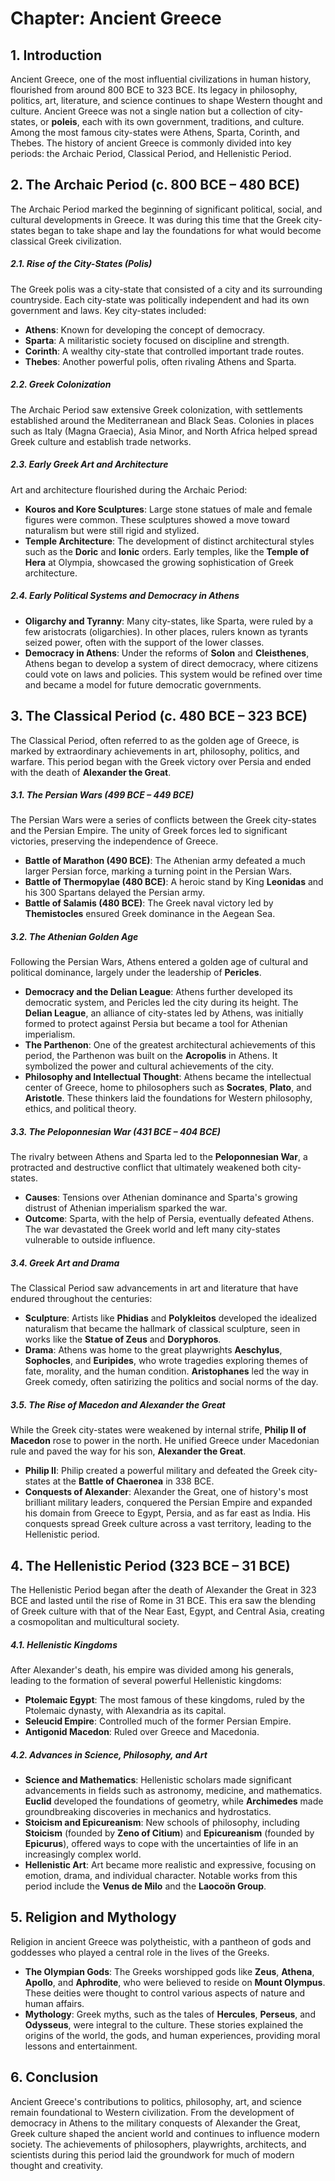 # Chapter: Ancient Greece

## 1. Introduction
Ancient Greece, one of the most influential civilizations in human history, flourished from around 800 BCE to 323 BCE. Its legacy in philosophy, politics, art, literature, and science continues to shape Western thought and culture. Ancient Greece was not a single nation but a collection of city-states, or **poleis**, each with its own government, traditions, and culture. Among the most famous city-states were Athens, Sparta, Corinth, and Thebes. The history of ancient Greece is commonly divided into key periods: the Archaic Period, Classical Period, and Hellenistic Period.

## 2. The Archaic Period (c. 800 BCE – 480 BCE)
The Archaic Period marked the beginning of significant political, social, and cultural developments in Greece. It was during this time that the Greek city-states began to take shape and lay the foundations for what would become classical Greek civilization.

##### 2.1. Rise of the City-States (Polis)
The Greek polis was a city-state that consisted of a city and its surrounding countryside. Each city-state was politically independent and had its own government and laws. Key city-states included:
- **Athens**: Known for developing the concept of democracy.
- **Sparta**: A militaristic society focused on discipline and strength.
- **Corinth**: A wealthy city-state that controlled important trade routes.
- **Thebes**: Another powerful polis, often rivaling Athens and Sparta.

##### 2.2. Greek Colonization
The Archaic Period saw extensive Greek colonization, with settlements established around the Mediterranean and Black Seas. Colonies in places such as Italy (Magna Graecia), Asia Minor, and North Africa helped spread Greek culture and establish trade networks.

##### 2.3. Early Greek Art and Architecture
Art and architecture flourished during the Archaic Period:
- **Kouros and Kore Sculptures**: Large stone statues of male and female figures were common. These sculptures showed a move toward naturalism but were still rigid and stylized.
- **Temple Architecture**: The development of distinct architectural styles such as the **Doric** and **Ionic** orders. Early temples, like the **Temple of Hera** at Olympia, showcased the growing sophistication of Greek architecture.

##### 2.4. Early Political Systems and Democracy in Athens
- **Oligarchy and Tyranny**: Many city-states, like Sparta, were ruled by a few aristocrats (oligarchies). In other places, rulers known as tyrants seized power, often with the support of the lower classes.
- **Democracy in Athens**: Under the reforms of **Solon** and **Cleisthenes**, Athens began to develop a system of direct democracy, where citizens could vote on laws and policies. This system would be refined over time and became a model for future democratic governments.

## 3. The Classical Period (c. 480 BCE – 323 BCE)
The Classical Period, often referred to as the golden age of Greece, is marked by extraordinary achievements in art, philosophy, politics, and warfare. This period began with the Greek victory over Persia and ended with the death of **Alexander the Great**.

##### 3.1. The Persian Wars (499 BCE – 449 BCE)
The Persian Wars were a series of conflicts between the Greek city-states and the Persian Empire. The unity of Greek forces led to significant victories, preserving the independence of Greece.

- **Battle of Marathon (490 BCE)**: The Athenian army defeated a much larger Persian force, marking a turning point in the Persian Wars.
- **Battle of Thermopylae (480 BCE)**: A heroic stand by King **Leonidas** and his 300 Spartans delayed the Persian army.
- **Battle of Salamis (480 BCE)**: The Greek naval victory led by **Themistocles** ensured Greek dominance in the Aegean Sea.

##### 3.2. The Athenian Golden Age
Following the Persian Wars, Athens entered a golden age of cultural and political dominance, largely under the leadership of **Pericles**.

- **Democracy and the Delian League**: Athens further developed its democratic system, and Pericles led the city during its height. The **Delian League**, an alliance of city-states led by Athens, was initially formed to protect against Persia but became a tool for Athenian imperialism.
- **The Parthenon**: One of the greatest architectural achievements of this period, the Parthenon was built on the **Acropolis** in Athens. It symbolized the power and cultural achievements of the city.
- **Philosophy and Intellectual Thought**: Athens became the intellectual center of Greece, home to philosophers such as **Socrates**, **Plato**, and **Aristotle**. These thinkers laid the foundations for Western philosophy, ethics, and political theory.

##### 3.3. The Peloponnesian War (431 BCE – 404 BCE)
The rivalry between Athens and Sparta led to the **Peloponnesian War**, a protracted and destructive conflict that ultimately weakened both city-states.

- **Causes**: Tensions over Athenian dominance and Sparta's growing distrust of Athenian imperialism sparked the war.
- **Outcome**: Sparta, with the help of Persia, eventually defeated Athens. The war devastated the Greek world and left many city-states vulnerable to outside influence.

##### 3.4. Greek Art and Drama
The Classical Period saw advancements in art and literature that have endured throughout the centuries:
- **Sculpture**: Artists like **Phidias** and **Polykleitos** developed the idealized naturalism that became the hallmark of classical sculpture, seen in works like the **Statue of Zeus** and **Doryphoros**.
- **Drama**: Athens was home to the great playwrights **Aeschylus**, **Sophocles**, and **Euripides**, who wrote tragedies exploring themes of fate, morality, and the human condition. **Aristophanes** led the way in Greek comedy, often satirizing the politics and social norms of the day.

##### 3.5. The Rise of Macedon and Alexander the Great
While the Greek city-states were weakened by internal strife, **Philip II of Macedon** rose to power in the north. He unified Greece under Macedonian rule and paved the way for his son, **Alexander the Great**.

- **Philip II**: Philip created a powerful military and defeated the Greek city-states at the **Battle of Chaeronea** in 338 BCE.
- **Conquests of Alexander**: Alexander the Great, one of history's most brilliant military leaders, conquered the Persian Empire and expanded his domain from Greece to Egypt, Persia, and as far east as India. His conquests spread Greek culture across a vast territory, leading to the Hellenistic period.

## 4. The Hellenistic Period (323 BCE – 31 BCE)
The Hellenistic Period began after the death of Alexander the Great in 323 BCE and lasted until the rise of Rome in 31 BCE. This era saw the blending of Greek culture with that of the Near East, Egypt, and Central Asia, creating a cosmopolitan and multicultural society.

##### 4.1. Hellenistic Kingdoms
After Alexander's death, his empire was divided among his generals, leading to the formation of several powerful Hellenistic kingdoms:
- **Ptolemaic Egypt**: The most famous of these kingdoms, ruled by the Ptolemaic dynasty, with Alexandria as its capital.
- **Seleucid Empire**: Controlled much of the former Persian Empire.
- **Antigonid Macedon**: Ruled over Greece and Macedonia.

##### 4.2. Advances in Science, Philosophy, and Art
- **Science and Mathematics**: Hellenistic scholars made significant advancements in fields such as astronomy, medicine, and mathematics. **Euclid** developed the foundations of geometry, while **Archimedes** made groundbreaking discoveries in mechanics and hydrostatics.
- **Stoicism and Epicureanism**: New schools of philosophy, including **Stoicism** (founded by **Zeno of Citium**) and **Epicureanism** (founded by **Epicurus**), offered ways to cope with the uncertainties of life in an increasingly complex world.
- **Hellenistic Art**: Art became more realistic and expressive, focusing on emotion, drama, and individual character. Notable works from this period include the **Venus de Milo** and the **Laocoön Group**.

## 5. Religion and Mythology
Religion in ancient Greece was polytheistic, with a pantheon of gods and goddesses who played a central role in the lives of the Greeks.

- **The Olympian Gods**: The Greeks worshipped gods like **Zeus**, **Athena**, **Apollo**, and **Aphrodite**, who were believed to reside on **Mount Olympus**. These deities were thought to control various aspects of nature and human affairs.
- **Mythology**: Greek myths, such as the tales of **Hercules**, **Perseus**, and **Odysseus**, were integral to the culture. These stories explained the origins of the world, the gods, and human experiences, providing moral lessons and entertainment.

## 6. Conclusion
Ancient Greece's contributions to politics, philosophy, art, and science remain foundational to Western civilization. From the development of democracy in Athens to the military conquests of Alexander the Great, Greek culture shaped the ancient world and continues to influence modern society. The achievements of philosophers, playwrights, architects, and scientists during this period laid the groundwork for much of modern thought and creativity.
